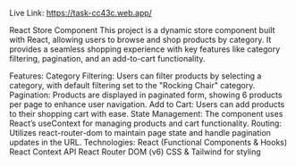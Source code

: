 Live Link: https://task-cc43c.web.app/

React Store Component
This project is a dynamic store component built with React, allowing users to browse and shop products by category. It provides a seamless shopping experience with key features like category filtering, pagination, and an add-to-cart functionality.

Features:
Category Filtering: Users can filter products by selecting a category, with default filtering set to the "Rocking Chair" category.
Pagination: Products are displayed in paginated form, showing 6 products per page to enhance user navigation.
Add to Cart: Users can add products to their shopping cart with ease.
State Management: The component uses React’s useContext for managing products and cart functionality.
Routing: Utilizes react-router-dom to maintain page state and handle pagination updates in the URL.
Technologies:
React (Functional Components & Hooks)
React Context API
React Router DOM (v6)
CSS & Tailwind for styling
